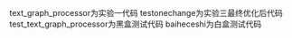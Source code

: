 text_graph_processor为实验一代码
testonechange为实验三最终优化后代码
test_text_graph_processor为黑盒测试代码
baiheceshi为白盒测试代码
